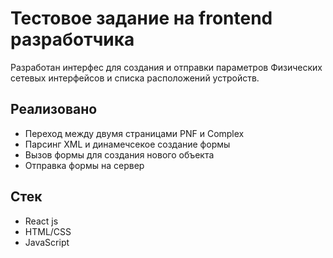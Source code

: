 # Тестовое задание на frontend разработчика

Разработан интерфес для создания и отправки параметров Физических сетевых интерфейсов и списка расположений устройств.

## Реализовано
  - Переход между двумя страницами PNF и Complex
  - Парсинг XML и динамечсекое создание формы
  - Вызов формы для создания нового объекта
  - Отправка формы на сервер

## Стек
  - React js
  - HTML/CSS
  - JavaScript
